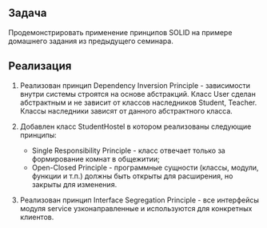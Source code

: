 ## Задача
Продемонстрировать применение принципов SOLID на примере домашнего задания из предыдущего семинара.

## Реализация

1. Реализован принцип Dependency Inversion Principle - зависимости внутри системы строятся на основе абстракций.
Класс User сделан абстрактным и не зависит от классов наследников Student, Teacher.
Классы наследники зависят от данного абстрактного класса.
2. Добавлен класс StudentHostel в котором реализованы следующие принципы:
 
   * Single Responsibility Principle - класс отвечает только за формирование комнат в общежитии;
   * Open-Closed Principle - программные сущности (классы, модули, функции и т.п.) должны быть открыты для расширения, но закрыты для изменения.
3. Реализован принцип Interface Segregation Principle - все интерфейсы модуля service узконаправленные и используются для конкретных клиентов.